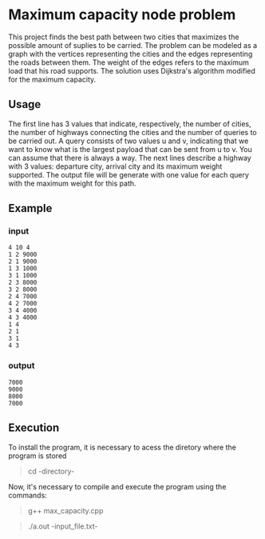 # Maximum capacity node problem
This project finds the best path between two cities that maximizes the possible amount of suplies to be carried. The problem can be modeled as a graph with the vertices representing the cities and the edges representing the roads between them. The weight of the edges refers to the maximum load that his road supports. The solution uses Dijkstra's algorithm modified for the maximum capacity.

## Usage
The first line has 3 values that indicate, respectively, the number of cities, the number of highways connecting the cities and the number of queries to be carried out. A query consists of two values u and v, indicating that we want to know what is the largest payload that can be sent from u to v. You can assume that there is always a way. The next lines describe a highway with 3 values: departure city, arrival city and its maximum weight supported. The output file will be generate with one value for each query with the maximum weight for this path.

## Example
### input
```
4 10 4
1 2 9000
2 1 9000
1 3 1000
3 1 1000
2 3 8000
3 2 8000
2 4 7000
4 2 7000
3 4 4000
4 3 4000
1 4
2 1
3 1
4 3
``` 
### output
```
7000
9000
8000
7000
```

## Execution
To install the program, it is necessary to acess the diretory where the program is stored
> cd -directory-

Now, it's necessary to compile and execute the program using the commands:
> g++ max_capacity.cpp

> ./a.out -input_file.txt-
